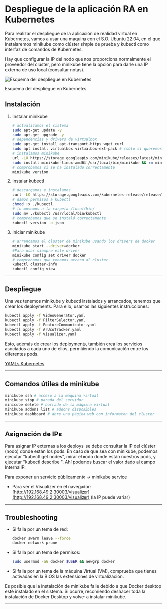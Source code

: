 # Despliegue de la aplicación RA en Kubernetes

Para realizar el despliegue de la aplicación de realidad virtual en Kubernetes, vamos a usar una maquina con el S.O. Ubuntu 22.04, en el que instalaremos minikube como clúster simple de prueba y kubectl como interfaz de comandos de Kubernetes.

Hay que configurar la IP del nodo que nos proporciona normalmente el proveedor del clúster, pero minikube tiene la opción para darle una IP externa de uso local (consultar notas).

![Esquema del despliegue en Kubernetes](Documentos/Despliegue_Kubernetes.png)

Esquema del despliegue en Kubernetes

## Instalación

1. Instalar minikube
    
    ```bash
    # actualizamos el sistema
    sudo apt-get update -y
    sudo apt-get upgrade -y
    # dependencias y drivers de virtualbox
    sudo apt-get install apt-transport-https wget curl
    sudo apt install virtualbox virtualbox-ext-pack # (sólo si queremos usar el driver de Virtualbox para las máquinas del cluster)
    # instalamos minikube
    url -LO https://storage.googleapis.com/minikube/releases/latest/minikube-linux-amd64
    sudo install minikube-linux-amd64 /usr/local/bin/minikube && rm minikube-linux-amd64
    # comprobamos si se ha instalado correctamente
    minikube version
    ```
    
2. Instalar kubectl
    
    ```bash
    # descargamos e instalamos
    curl -LO https://storage.googleapis.com/kubernetes-release/release/`curl -s https://storage.googleapis.com/kubernetes-release/release/stable.txt`/bin/linux/amd64/kubectl
    # damos permisos a kubectl
    chmod +x ./kubectl
    # lo movemos a la carpeta /local/bin/
    sudo mv ./kubectl /usr/local/bin/kubectl
    # comprobamos que se instaló correctamente
    kubectl version -o json
    ```
    

1. Iniciar minikube
    
    ```bash
    # arrancamos el cluster de minikube usando los drivers de docker 
    minikube start --driver=docker
    #Para usar siempre este driver
    minikube config set driver docker
    # comprobamos que tenemos acceso al cluster
    kubectl cluster-info
    kubectl config view
    ```
    

---

## Despliegue

Una vez tenemos minikube y kubectl instalados y arrancados, tenemos que crear los deployments. Para ello, usamos las siguientes instrucciones:

```bash
kubectl apply -f VideoGenerator.yaml
kubectl apply -f FilterSelector.yaml
kubectl apply -f FeatureCommunicator.yaml
kubectl apply -f ArUcoTracker.yaml
kubectl apply -f Visualizer.yaml
```

Esto, además de crear los deployments, también crea los servicios asociados a cada uno de ellos, permitiendo la comunicación entre los diferentes pods.

[YAMLs Kubernetes](Documentacion/YAMLs_Kubernetes.md)

---

## Comandos útiles de minikube

```bash
minikube ssh # acceso a la máquina virtual
minikube stop # parada del servidor
minicube delete # borrado de la máquina virtual
minikube addons list # addons disponibles
minikube dashboard # abre una página web con informacon del cluster
```

---

## Asignación de IPs

Para asignar IP externas a los deploys, se debe consultar la IP del clúster (nodo) donde están los pods. En caso de que sea con minikube, podemos ejecutar "kubectl get nodes", mirar el nodo donde están nuestros pods, y ejecutar "kubectl describe <nodo>". Ahí podemos buscar el valor dado al campo InternalIP.

Para exponer un servicio públicamente -> minikube service <nombre-del-servicio>

- Para ver el Visualizer en el navegador: [http://192.168.49.2:30003/visualizer](http://192.168.49.2:30003/visualizer) (la IP puede variar)
    
    

---

## Troubleshooting

- Si falla por un tema de red:
    
    ```bash
    docker swarm leave --force
    docker network prune
    ```
    
- Si falla por un tema de permisos:
    
    ```bash
    sudo usermod -aG docker $USER && newgrp docker
    ```
    
- Si falla por un tema de la máquina Virtual (VM), comprueba que tienes activadas en la BIOS las extensiones de virtualización.

Es posible que la instalación de minikube falle debido a que Docker desktop esté instalado en el sistema. Si ocurre, recomiendo deshacer toda la instalación de Docker Desktop y volver a instalar minikube.

---
